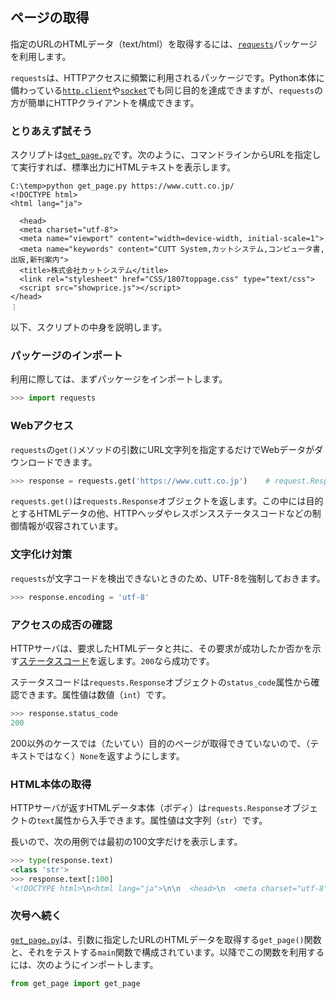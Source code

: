 ## ページの取得

指定のURLのHTMLデータ（text/html）を取得するには、[`requests`](https://requests.readthedocs.io/)パッケージを利用します。

`requests`は、HTTPアクセスに頻繁に利用されるパッケージです。Python本体に備わっている[`http.client`](https://docs.python.org/ja/3/library/http.html)や[`socket`](https://docs.python.org/ja/3/library/socket.html)でも同じ目的を達成できますが、`requests`の方が簡単にHTTPクライアントを構成できます。


### とりあえず試そう

スクリプトは[`get_page.py`](./Codes/get_page.py "CODE")です。次のように、コマンドラインからURLを指定して実行すれば、標準出力にHTMLテキストを表示します。

```
C:\temp>python get_page.py https://www.cutt.co.jp/
<!DOCTYPE html>
<html lang="ja">

  <head>
  <meta charset="utf-8">
  <meta name="viewport" content="width=device-width, initial-scale=1">
  <meta name="keywords" content="CUTT System,カットシステム,コンピュータ書,出版,新刊案内">
  <title>株式会社カットシステム</title>
  <link rel="stylesheet" href="CSS/1807toppage.css" type="text/css">
  <script src="showprice.js"></script>
</head>
︙
```

以下、スクリプトの中身を説明します。


### パッケージのインポート

利用に際しては、まずパッケージをインポートします。

```Python
>>> import requests
```


### Webアクセス

`requests`の`get()`メソッドの引数にURL文字列を指定するだけでWebデータがダウンロードできます。

```Python
>>> response = requests.get('https://www.cutt.co.jp')    # request.Responseオブジェクトが返る
```

`requests.get()`は`requests.Response`オブジェクトを返します。この中には目的とするHTMLデータの他、HTTPヘッダやレスポンスステータスコードなどの制御情報が収容されています。


### 文字化け対策

`requests`が文字コードを検出できないときのため、UTF-8を強制しておきます。

```Python
>>> response.encoding = 'utf-8'
```


### アクセスの成否の確認

HTTPサーバは、要求したHTMLデータと共に、その要求が成功したか否かを示す[ステータスコード](https://developer.mozilla.org/ja/docs/Web/HTTP/Status "LINK")を返します。`200`なら成功です。

ステータスコードは`requests.Response`オブジェクトの`status_code`属性から確認できます。属性値は数値（`int`）です。

```Python
>>> response.status_code
200
```

200以外のケースでは（たいてい）目的のページが取得できていないので、（テキストではなく）`None`を返すようにします。


### HTML本体の取得

HTTPサーバが返すHTMLデータ本体（ボディ）は`requests.Response`オブジェクトの`text`属性から入手できます。属性値は文字列（`str`）です。

長いので、次の用例では最初の100文字だけを表示します。

```Python
>>> type(response.text)
<class 'str'>
>>> response.text[:100]
'<!DOCTYPE html>\n<html lang="ja">\n\n  <head>\n  <meta charset="utf-8">\n  <meta name="viewport" content='
```


### 次号へ続く

[`get_page.py`](./Codes/get_page.py "CODE")は、引数に指定したURLのHTMLデータを取得する`get_page()`関数と、それをテストする`main`関数で構成されています。以降でこの関数を利用するには、次のようにインポートします。

```Python
from get_page import get_page
```
